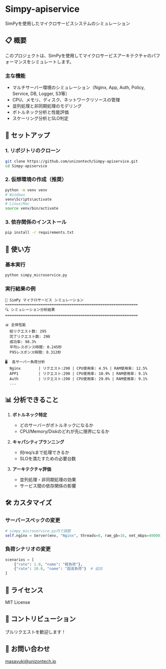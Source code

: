 # Simpy-apiservice

SimPyを使用したマイクロサービスシステムのシミュレーション

## 📋 概要

このプロジェクトは、SimPyを使用してマイクロサービスアーキテクチャのパフォーマンスをシミュレートします。

### 主な機能
- マルチサーバー環境のシミュレーション（Nginx, App, Auth, Policy, Service, DB, Logger, S3等）
- CPU、メモリ、ディスク、ネットワークリソースの管理
- 並列処理と非同期処理のモデリング
- ボトルネック分析と性能評価
- スケーリング分析とSLO判定

## 🚀 セットアップ

### 1. リポジトリのクローン
```bash
git clone https://github.com/unizontech/Simpy-apiservice.git
cd Simpy-apiservice
```

### 2. 仮想環境の作成（推奨）
```bash
python -m venv venv
# Windows
venv\Scripts\activate
# Linux/Mac
source venv/bin/activate
```

### 3. 依存関係のインストール
```bash
pip install -r requirements.txt
```

## 🎯 使い方

### 基本実行
```bash
python simpy_microservice.py
```

### 実行結果の例
```
🚀 SimPy マイクロサービス シミュレーション
============================================================
🔍 シミュレーション分析結果
============================================================

📊 全体性能
  総リクエスト数: 295
  完了リクエスト数: 290
  成功率: 98.3%
  平均レスポンス時間: 0.245秒
  P95レスポンス時間: 0.312秒

🖥️  各サーバー負荷分析
  Nginx        | リクエスト:290 | CPU使用率: 4.5% | RAM使用率: 12.5%
  APP1         | リクエスト:290 | CPU使用率: 10.9% | RAM使用率: 9.1%
  Auth         | リクエスト:290 | CPU使用率: 29.0% | RAM使用率: 9.1%
  ...
```

## 📊 分析できること

1. **ボトルネック特定**
   - どのサーバーがボトルネックになるか
   - CPU/Memory/Diskのどれが先に限界になるか

2. **キャパシティプランニング**
   - 何req/sまで処理できるか
   - SLOを満たすための必要台数

3. **アーキテクチャ評価**
   - 並列処理・非同期処理の効果
   - サービス間の依存関係の影響

## 🛠️ カスタマイズ

### サーバースペックの変更
```python
# simpy_microservice.py内で調整
self.nginx = Server(env, "Nginx", threads=8, ram_gb=16, net_mbps=40000)
```

### 負荷シナリオの変更
```python
scenarios = [
    {"rate": 1.0, "name": "軽負荷"},
    {"rate": 10.0, "name": "超高負荷"}  # 追加
]
```

## 📝 ライセンス

MIT License

## 🤝 コントリビューション

プルリクエストを歓迎します！

## 📧 お問い合わせ

masayuki@unizontech.jp
